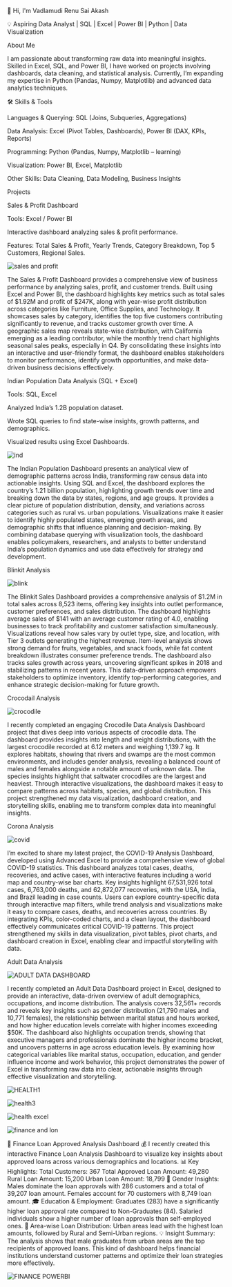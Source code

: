 👋 Hi, I'm Vadlamudi Renu Sai Akash

💡 Aspiring Data Analyst | SQL | Excel | Power BI | Python | Data Visualization

About Me

I am passionate about transforming raw data into meaningful insights. Skilled in Excel, SQL, and Power BI, I have worked on projects involving dashboards, data cleaning, and statistical analysis. Currently, I’m expanding my expertise in Python (Pandas, Numpy, Matplotlib) and advanced data analytics techniques.

🛠️ Skills & Tools

Languages & Querying: SQL (Joins, Subqueries, Aggregations)

Data Analysis: Excel (Pivot Tables, Dashboards), Power BI (DAX, KPIs, Reports)

Programming: Python (Pandas, Numpy, Matplotlib – learning)

Visualization: Power BI, Excel, Matplotlib

Other Skills: Data Cleaning, Data Modeling, Business Insights

Projects

Sales & Profit Dashboard

Tools: Excel / Power BI

Interactive dashboard analyzing sales & profit performance.

Features: Total Sales & Profit, Yearly Trends, Category Breakdown, Top 5 Customers, Regional Sales.

![sales and profit](https://github.com/user-attachments/assets/e1cdf664-31b5-456b-8a03-b10bce39d8ed)

The Sales & Profit Dashboard provides a comprehensive view of business performance by analyzing sales, profit, and customer trends. Built using Excel and Power BI, the dashboard highlights key metrics such as total sales of $1.92M and profit of $247K, along with year-wise profit distribution across categories like Furniture, Office Supplies, and Technology. It showcases sales by category, identifies the top five customers contributing significantly to revenue, and tracks customer growth over time. A geographic sales map reveals state-wise distribution, with California emerging as a leading contributor, while the monthly trend chart highlights seasonal sales peaks, especially in Q4. By consolidating these insights into an interactive and user-friendly format, the dashboard enables stakeholders to monitor performance, identify growth opportunities, and make data-driven business decisions effectively.

Indian Population Data Analysis (SQL + Excel)

Tools: SQL, Excel

Analyzed India’s 1.2B population dataset.

Wrote SQL queries to find state-wise insights, growth patterns, and demographics.

Visualized results using Excel Dashboards.

![ind](https://github.com/user-attachments/assets/0e1242e7-aa78-4659-aee7-e9c020535585)

The Indian Population Dashboard presents an analytical view of demographic patterns across India, transforming raw census data into actionable insights. Using SQL and Excel, the dashboard explores the country’s 1.21 billion population, highlighting growth trends over time and breaking down the data by states, regions, and age groups. It provides a clear picture of population distribution, density, and variations across categories such as rural vs. urban populations. Visualizations make it easier to identify highly populated states, emerging growth areas, and demographic shifts that influence planning and decision-making. By combining database querying with visualization tools, the dashboard enables policymakers, researchers, and analysts to better understand India’s population dynamics and use data effectively for strategy and development.

Blinkit Analysis 

![blink](https://github.com/user-attachments/assets/687e4ff5-47d7-4c22-a1ac-e6a4ab19583c)

The Blinkit Sales Dashboard provides a comprehensive analysis of $1.2M in total sales across 8,523 items, offering key insights into outlet performance, customer preferences, and sales distribution. The dashboard highlights average sales of $141 with an average customer rating of 4.0, enabling businesses to track profitability and customer satisfaction simultaneously. Visualizations reveal how sales vary by outlet type, size, and location, with Tier 3 outlets generating the highest revenue. Item-level analysis shows strong demand for fruits, vegetables, and snack foods, while fat content breakdown illustrates consumer preference trends. The dashboard also tracks sales growth across years, uncovering significant spikes in 2018 and stabilizing patterns in recent years. This data-driven approach empowers stakeholders to optimize inventory, identify top-performing categories, and enhance strategic decision-making for future growth.

Crocodail Analysis

![crocodile](https://github.com/user-attachments/assets/c68e238b-bb0b-4616-ba01-ca563f573a57)

I recently completed an engaging Crocodile Data Analysis Dashboard project that dives deep into various aspects of crocodile data. The dashboard provides insights into length and weight distributions, with the largest crocodile recorded at 6.12 meters and weighing 1,139.7 kg. It explores habitats, showing that rivers and swamps are the most common environments, and includes gender analysis, revealing a balanced count of males and females alongside a notable amount of unknown data. The species insights highlight that saltwater crocodiles are the largest and heaviest. Through interactive visualizations, the dashboard makes it easy to compare patterns across habitats, species, and global distribution. This project strengthened my data visualization, dashboard creation, and storytelling skills, enabling me to transform complex data into meaningful insights.

Corona Analysis

![covid](https://github.com/user-attachments/assets/eae4d925-cf81-4680-b704-6f1ec9564f7b)

I’m excited to share my latest project, the COVID-19 Analysis Dashboard, developed using Advanced Excel to provide a comprehensive view of global COVID-19 statistics. This dashboard analyzes total cases, deaths, recoveries, and active cases, with interactive features including a world map and country-wise bar charts. Key insights highlight 67,531,926 total cases, 6,763,000 deaths, and 62,872,077 recoveries, with the USA, India, and Brazil leading in case counts. Users can explore country-specific data through interactive map filters, while trend analysis and visualizations make it easy to compare cases, deaths, and recoveries across countries. By integrating KPIs, color-coded charts, and a clean layout, the dashboard effectively communicates critical COVID-19 patterns. This project strengthened my skills in data visualization, pivot tables, pivot charts, and dashboard creation in Excel, enabling clear and impactful storytelling with data.

Adult Data Analysis

![ADULT DATA DASHBOARD](https://github.com/user-attachments/assets/5a441586-9b20-4c01-954b-5b324fec07cd)

I recently completed an Adult Data Dashboard project in Excel, designed to provide an interactive, data-driven overview of adult demographics, occupations, and income distribution. The analysis covers 32,561+ records and reveals key insights such as gender distribution (21,790 males and 10,771 females), the relationship between marital status and hours worked, and how higher education levels correlate with higher incomes exceeding $50K. The dashboard also highlights occupation trends, showing that executive managers and professionals dominate the higher income bracket, and uncovers patterns in age across education levels. By examining how categorical variables like marital status, occupation, education, and gender influence income and work behavior, this project demonstrates the power of Excel in transforming raw data into clear, actionable insights through effective visualization and storytelling.

![HEALTH1](https://github.com/user-attachments/assets/ceebaa77-6825-4b15-8dbb-3d457862a4ce)

![health3](https://github.com/user-attachments/assets/d9695d1c-556b-47c3-8456-a1cd03541181)

![health excel](https://github.com/user-attachments/assets/ce8e27af-4c17-4b2e-8082-78432e1adde1)

![finance and lon](https://github.com/user-attachments/assets/41d668d2-7df8-49d7-91bb-1c389f398b4a)

🚀 Finance Loan Approved Analysis Dashboard 💰
I recently created this interactive Finance Loan Analysis Dashboard to visualize key insights about approved loans across various demographics and locations.
📊 Key Highlights:
Total Customers: 367
Total Approved Loan Amount: 49,280
Rural Loan Amount: 15,200
Urban Loan Amount: 18,799
👥 Gender Insights:
Males dominate the loan approvals with 286 customers and a total of 39,207 loan amount.
Females account for 70 customers with 8,749 loan amount.
🎓 Education & Employment:
Graduates (283) have a significantly higher loan approval rate compared to Non-Graduates (84).
Salaried individuals show a higher number of loan approvals than self-employed ones.
🏡 Area-wise Loan Distribution:
Urban areas lead with the highest loan amounts, followed by Rural and Semi-Urban regions.
💡 Insight Summary:
 The analysis shows that male graduates from urban areas are the top recipients of approved loans. This kind of dashboard helps financial institutions understand customer patterns and optimize their loan strategies more effectively.

![FINANCE POWERBI](https://github.com/user-attachments/assets/c49a7526-a773-4408-a37a-61fa9e2aa20f)
















